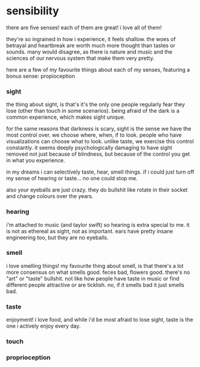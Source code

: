 # sensibility

there are five senses! each of them are great! i love all of them! 

they're so ingrained in how i experience, it feels shallow. the woes of betrayal and heartbreak are worth much more thought than tastes or sounds. many would disagree, as there is nature and music and the sciences of our nervous system that make them very pretty. 

here are a few of my favourite things about each of my senses, featuring a bonus sense: propioception 

### sight

the thing about sight, is that's it's the only one people regularly fear they lose (other than touch in some scenarios). being afraid of the dark is a common experience, which makes sight unique. 

for the same reasons that darkness is scary, sight is the sense we have the most control over. we choose where, when, if to look. people who have visualizations can choose what to look. unlike taste, we exercise this control constantly. it seems deeply psychologically damaging to have sight removed not just because of blindness, but because of the control you get in what you experience. 

in my dreams i can selectively taste, hear, smell things. if i could just turn off my sense of hearing or taste... no one could stop me. 

also your eyeballs are just crazy. they do bullshit like rotate in their socket and change colours over the years. 

### hearing

i'm attached to music (and taylor swift) so hearing is extra special to me. it is not as ethereal as sight, not as important. ears have pretty insane engineering too, but they are no eyeballs. 



### smell

i love smelling things! my favourite thing about smell, is that there's a lot more consensus on what smells good. feces bad, flowers good. there's no "art" or "taste" bullshit. not like how people have taste in music or find different people attractive or are ticklish. no, if it smells bad it just smells bad. 

### taste

enjoyment! i love food, and while i'd be most afraid to lose sight, taste is the one i actively enjoy every day. 

### touch



### proprioception